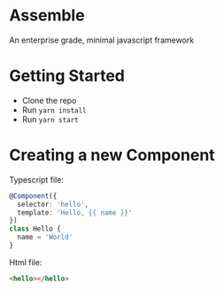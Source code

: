 # Assemble
An enterprise grade, minimal javascript framework

# Getting Started
- Clone the repo
- Run `yarn install`
- Run `yarn start`

# Creating a new Component

Typescript file:
```typescript
@Component({
  selector: 'hello',
  template: 'Hello, {{ name }}'
})
class Hello {
  name = 'World'
}
```

Html file:

```html
<hello></hello>
```